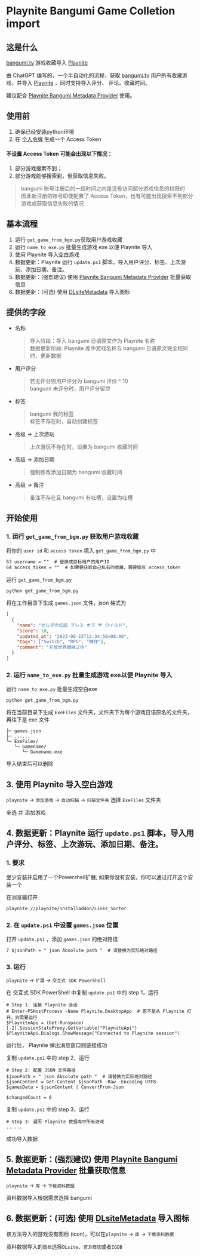 # Playnite Bangumi Game Colletion import
## 这是什么

[bangumi.tv](https://bgm.tv/) 游戏收藏导入 [Playnite](https://playnite.link/)

由 ChatGPT 编写的，一个半自动化的流程，获取 [bangumi.tv](https://bgm.tv/) 用户所有收藏游戏，并导入 [Playnite](https://playnite.link/) ，同时支持导入评分、
评论、收藏时间。

建议配合 [Playnite Bangumi Metadata Provider](https://github.com/Ivanlon30000/PlayniteBangumiMetadata) 使用。

## 使用前

1. 确保已经安装python环境
2. 在 [个人令牌](https://next.bgm.tv/demo/access-token) 生成一个 Access Token

#### 不设置 Access Token 可能会出现以下情况：  
1. 部分游戏搜索不到；
2. 部分游戏能够搜索到，但获取信息失败。  

> bangumi 账号注册后的一段时间之内是没有访问部分游戏信息的权限的  
> 因此新注册的账号即使配置了 Access Token，也有可能出现搜索不到部分游戏或获取信息失败的情况

## 基本流程
1. 运行 `get_game_from_bgm.py`获取用户游戏收藏
2. 运行 `name_to_exe.py` 批量生成游戏 exe 以便 Playnite 导入
3. 使用 Playnite 导入空白游戏
4. 数据更新：Playnite 运行 `update.ps1` 脚本，导入用户评分、标签、上次游玩、添加日期、备注。
5. 数据更新：(强烈建议) 使用 [Playnite Bangumi Metadata Provider](https://github.com/Ivanlon30000/PlayniteBangumiMetadata) 批量获取信息
6. 数据更新：(可选) 使用 [DLsiteMetadata](https://github.com/Mysterken/DLsiteMetadata) 导入图标

## 提供的字段
+ 名称
  > 导入阶段：导入 bangumi 日语原文作为 Playnite 名称 <br>
    数据更新阶段: Playnite 库中游戏名称与 bangumi 日语原文完全相同时，更新数据   
+ 用户评分
  > 若无评分则用户评分为 bangumi 评价 * 10 <br>
    bangumi 未评分时，用户评分留空
+ 标签
  > bangumi 我的标签 <br>
    标签不存在时，自动创建标签
+ 高级 -> 上次游玩
  > 上次游玩不存在时，设置为 bangumi 收藏时间
+ 高级 -> 添加日期
  > 强制修改添加日期为 bangumi 收藏时间
+ 高级 -> 备注
  > 备注不存在且 bangumi 有吐槽，设置为吐槽

## 开始使用

### 1. 运行 `get_game_from_bgm.py` 获取用户游戏收藏

将你的 `user id` 和 `access token` 填入 `get_game_from_bgm.py` 中

```markdown
63 username = ""  # 替换成目标用户的用户ID
64 access_token = ""  # 如果要获取自己私有的收藏，需要填写 access_token
```

运行 `get_game_from_bgm.py` 

```
python get_game_from_bgm.py
```

将在工作目录下生成 `games.json` 文件，json 格式为

```json
[
  {
    "name": "ゼルダの伝説 ブレス オブ ザ ワイルド",
    "score": 10,
    "updated_at": "2023-06-15T12:34:56+08:00",
    "tags": ["Switch", "RPG", "神作"],
    "comment": "开放世界巅峰之作"
  }
]
```

### 2. 运行 `name_to_exe.py` 批量生成游戏 exe以便 Playnite 导入


运行 `name_to_exe.py` 批量生成空白exe

```
python get_game_from_bgm.py
```

将在当前目录下生成 `ExeFiles` 文件夹，文件夹下为每个游戏日语原名的文件夹，再往下是 exe 文件

```aiignore
├─ games.json
├─ ......
└─ ExeFiles/
   └─ Gamename/
      └─ Gamename.exe
```

导入结束后可以删除

## 3. 使用 Playnite 导入空白游戏

`playnite` -> `添加游戏` -> `自动扫描` -> `扫描文件夹` 选择 `ExeFiles` 文件夹

全选 并 添加游戏

## 4. 数据更新：Playnite 运行 `update.ps1` 脚本，导入用户评分、标签、上次游玩、添加日期、备注。

### 1. 要求
至少安装并启用了一个Powershell扩展, 如果你没有安装，你可以通过打开这个安装一个

在浏览器打开
```markdown
playnite://playnite/installaddon/Links_Sorter
```
### 2. 在 `update.ps1` 中设置 `games.json` 位置
打开 `update.ps1` ，添加 `games.json` 的绝对路径
```markdown
7 $jsonPath = " json Absolute path "  # 请替换为实际绝对路径
```

### 3. 运行

`playnite` -> `扩展` -> `交互式 SDK PowerShell`

在 交互式 SDK PowerShell 中复制 `update.ps1` 中的 step 1，运行
```shell
# Step 1: 连接 Playnite 会话
# Enter-PSHostProcess -Name Playnite.DesktopApp  # 若不是从 Playnite 打开，则需要运行
$PlayniteApi = (Get-Runspace)[-2].SessionStateProxy.GetVariable("PlayniteApi")
$PlayniteApi.Dialogs.ShowMessage("Connected to Playnite session")
```
运行后， Playnite 弹出消息窗口则链接成功

复制 `update.ps1` 中的 step 2，运行
```shell
# Step 2: 配置 JSON 文件路径
$jsonPath = " json Absolute path "  # 请替换为实际绝对路径
$jsonContent = Get-Content $jsonPath -Raw -Encoding UTF8
$gamesData = $jsonContent | ConvertFrom-Json

$changedCount = 0

```
复制 `update.ps1` 中的 step 3，运行
```shell
# Step 3: 遍历 Playnite 数据库中所有游戏
......
```
成功导入数据

## 5. 数据更新：(强烈建议) 使用 [Playnite Bangumi Metadata Provider](https://github.com/Ivanlon30000/PlayniteBangumiMetadata) 批量获取信息

`playnite` -> `库` -> `下载资料数据`

资料数据导入根据需求选择 bangumi

## 6. 数据更新：(可选) 使用 [DLsiteMetadata](https://github.com/Mysterken/DLsiteMetadata) 导入图标

该方法导入的游戏没有图标 (icon)，可以在`playnite` -> `库` -> `下载资料数据`

资料数据导入的`图标`选择`DLsite`、`官方商店`或者`IGDB`
